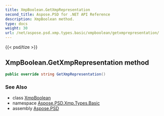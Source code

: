 ```yaml
---
title: XmpBoolean.GetXmpRepresentation
second_title: Aspose.PSD for .NET API Reference
description: XmpBoolean method. 
type: docs
weight: 30
url: /net/aspose.psd.xmp.types.basic/xmpboolean/getxmprepresentation/
---
```

{{< psd/tize >}}
## XmpBoolean.GetXmpRepresentation method

```csharp
public override string GetXmpRepresentation()
```

### See Also

* class [XmpBoolean](../)
* namespace [Aspose.PSD.Xmp.Types.Basic](../../xmpboolean/)
* assembly [Aspose.PSD](../../../)


